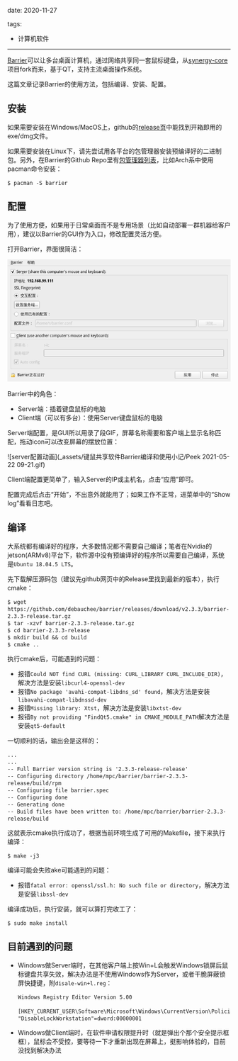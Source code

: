 date: 2020-11-27

tags:

- 计算机软件

---

[Barrier](https://github.com/debauchee/barrier)可以让多台桌面计算机，通过网络共享同一套鼠标键盘，从[synergy-core](https://github.com/symless/synergy-core)项目fork而来，基于QT，支持主流桌面操作系统。

这篇文章记录Barrier的使用方法，包括编译、安装、配置。

<!--more-->

## 安装

如果需要安装在Windows/MacOS上，github的[release页](https://github.com/debauchee/barrier/releases)中能找到开箱即用的exe/dmg文件。

如果需要安装在Linux下，请先尝试用各平台的包管理器安装预编译好的二进制包。另外，在Barrier的Github Repo里有[包管理器列表](https://github.com/debauchee/barrier#distro-specific-packages)，比如Arch系中使用pacman命令安装：

```
$ pacman -S barrier
```



## 配置

为了使用方便，如果用于日常桌面而不是专用场景（比如自动部署一群机器给客户用），建议以Barrier的GUI作为入口，修改配置灵活方便。

打开Barrier，界面很简洁：

![image-20210118133913746](_assets/%E9%94%AE%E9%BC%A0%E5%85%B1%E4%BA%AB%E8%BD%AF%E4%BB%B6Barrier%E7%BC%96%E8%AF%91%E5%92%8C%E4%BD%BF%E7%94%A8%E5%B0%8F%E8%AE%B0/image-20210118133913746.png)

Barrier中的角色：

- Server端：插着键盘鼠标的电脑
- Client端（可以有多台）：使用Server键盘鼠标的电脑

Server端配置，是GUI所以用录了段GIF，屏幕名称需要和客户端上显示名称匹配，拖动icon可以改变屏幕的摆放位置：

![server配置动画](_assets/键鼠共享软件Barrier编译和使用小记/Peek 2021-05-22 09-21.gif)

Client端配置更简单了，输入Server的IP或主机名，点击“应用”即可。

配置完成后点击“开始”，不出意外就能用了；如果工作不正常，进菜单中的“Show log”看看日志吧。

<!--more-->

## 编译

大系统都有编译好的程序，大多数情况都不需要自己编译；笔者在Nvidia的jetson(ARMv8)平台下，软件源中没有预编译好的程序所以需要自己编译，系统是`Ubuntu 18.04.5 LTS`。

先下载解压源码包（建议先github网页中的Release里找到最新的版本），执行cmake：

```
$ wget https://github.com/debauchee/barrier/releases/download/v2.3.3/barrier-2.3.3-release.tar.gz
$ tar -xzvf barrier-2.3.3-release.tar.gz
$ cd barrier-2.3.3-release
$ mkdir build && cd build
$ cmake ..
```

执行cmake后，可能遇到的问题：
- 报错`Could NOT find CURL (missing: CURL_LIBRARY CURL_INCLUDE_DIR)`，解决方法是安装`libcurl4-openssl-dev`
- 报错`No package 'avahi-compat-libdns_sd' found`，解决方法是安装`libavahi-compat-libdnssd-dev`
- 报错`Missing library: Xtst`，解决方法是安装`libxtst-dev`
- 报错`By not providing "FindQt5.cmake" in CMAKE_MODULE_PATH`解决方法是安装`qt5-default`

一切顺利的话，输出会是这样的：

```
...
...
-- Full Barrier version string is '2.3.3-release-release'
-- Configuring directory /home/mpc/barrier/barrier-2.3.3-release/build/rpm
-- Configuring file barrier.spec
-- Configuring done
-- Generating done
-- Build files have been written to: /home/mpc/barrier/barrier-2.3.3-release/build
```

这就表示cmake执行成功了，根据当前环境生成了可用的Makefile，接下来执行编译：

```
$ make -j3
```

编译可能会失败ake可能遇到的问题：

- 报错`fatal error: openssl/ssl.h: No such file or directory`，解决方法是安装`libssl-dev`

编译成功后，执行安装，就可以算打完收工了：

```
$ sudo make install
```

## 目前遇到的问题

- Windows做Server端时，在其他客户端上按Win+L会触发Windows锁屏后鼠标键盘共享失效，解决办法是不使用Windows作为Server，或者干脆屏蔽锁屏快捷键，附`disale-win+l.reg`：

  ```
  Windows Registry Editor Version 5.00
  
  [HKEY_CURRENT_USER\Software\Microsoft\Windows\CurrentVersion\Policies\System]
  "DisableLockWorkstation"=dword:00000001
  ```

- Windows做Client端时，在软件申请权限提升时（就是弹出个那个安全提示框框），鼠标会不受控，要等待一下才重新出现在屏幕上，挺影响体验的，目前没找到解决办法